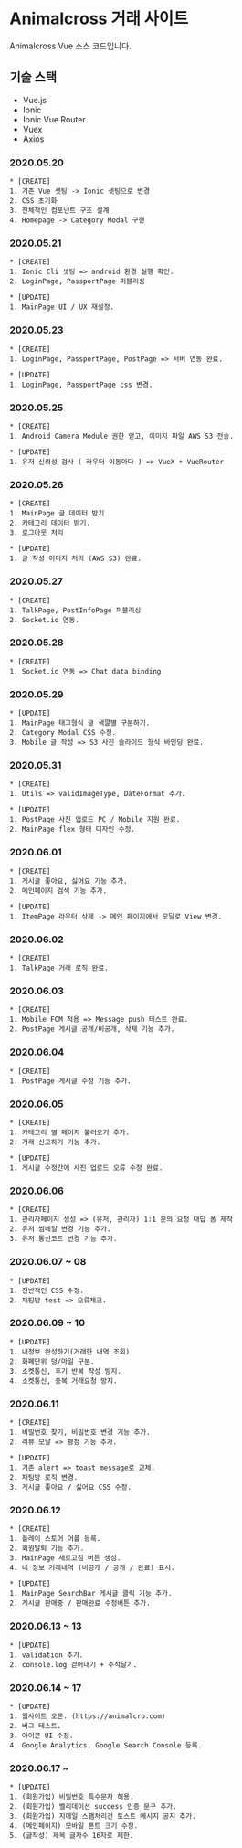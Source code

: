 # Animalcross 거래 사이트

Animalcross Vue 소스 코드입니다.

## 기술 스택

- Vue.js 
- Ionic
- Ionic Vue Router
- Vuex
- Axios

### 2020.05.20
```
* [CREATE]
1. 기존 Vue 셋팅 -> Ionic 셋팅으로 변경
2. CSS 초기화
3. 전체적인 컴포넌트 구조 설계
4. Homepage -> Category Modal 구현
```

### 2020.05.21
```
* [CREATE]
1. Ionic Cli 셋팅 => android 환경 실행 확인.
2. LoginPage, PassportPage 퍼블리싱

* [UPDATE]
1. MainPage UI / UX 재설정.
```

### 2020.05.23
```
* [CREATE]
1. LoginPage, PassportPage, PostPage => 서버 연동 완료.

* [UPDATE]
1. LoginPage, PassportPage css 변경.
```

### 2020.05.25
```
* [CREATE]
1. Android Camera Module 권한 얻고, 이미지 파일 AWS S3 전송.

* [UPDATE]
1. 유저 신뢰성 검사 ( 라우터 이동마다 ) => VueX + VueRouter
```

### 2020.05.26
```
* [CREATE]
1. MainPage 글 데이터 받기
2. 카테고리 데이터 받기.
3. 로그아웃 처리

* [UPDATE]
1. 글 작성 이미지 처리 (AWS S3) 완료. 
```

### 2020.05.27
```
* [CREATE]
1. TalkPage, PostInfoPage 퍼블리싱
2. Socket.io 연동.
```

### 2020.05.28
```
* [CREATE]
1. Socket.io 연동 => Chat data binding
```

### 2020.05.29
```
* [UPDATE]
1. MainPage 태그형식 글 색깔별 구분하기.
2. Category Modal CSS 수정.
3. Mobile 글 작성 => S3 사진 슬라이드 형식 바인딩 완료.
```

### 2020.05.31
```
* [CREATE]
1. Utils => validImageType, DateFormat 추가.

* [UPDATE]
1. PostPage 사진 업로드 PC / Mobile 지원 완료.
2. MainPage flex 형태 디자인 수정.
```

### 2020.06.01
```
* [CREATE]
1. 게시글 좋아요, 싫어요 기능 추가.
2. 메인페이지 검색 기능 추가.

* [UPDATE]
1. ItemPage 라우터 삭제 -> 메인 페이지에서 모달로 View 변경.
```

### 2020.06.02
```
* [CREATE]
1. TalkPage 거래 로직 완료.
```

### 2020.06.03
```
* [CREATE]
1. Mobile FCM 적용 => Message push 테스트 완료.
2. PostPage 게시글 공개/비공개, 삭제 기능 추가.
```

### 2020.06.04
```
* [CREATE]
1. PostPage 게시글 수정 기능 추가.
```

### 2020.06.05
```
* [CREATE]
1. 카테고리 별 페이지 불러오기 추가.
2. 거래 신고하기 기능 추가.

* [UPDATE]
1. 게시글 수정간에 사진 업로드 오류 수정 완료.
```

### 2020.06.06
```
* [CREATE]
1. 관리자페이지 생성 => (유저, 관리자) 1:1 문의 요청 대답 폼 제작
2. 유저 썸네일 변경 기능 추가.
3. 유저 통신코드 변경 기능 추가.
```

### 2020.06.07 ~ 08
```
* [UPDATE]
1. 전반적인 CSS 수정.
2. 채팅방 test => 오류체크.
```

### 2020.06.09 ~ 10
```
* [UPDATE]
1. 내정보 완성하기(거래한 내역 조회)
2. 화폐단위 덩/마일 구분.
3. 소켓통신, 후기 반복 작성 방지.
4. 소켓통신, 중복 거래요청 방지.
```

### 2020.06.11
```
* [CREATE]
1. 비밀번호 찾기, 비밀번호 변경 기능 추가.
2. 리뷰 모달 => 평점 기능 추가.

* [UPDATE]
1. 기존 alert => toast message로 교체.
2. 채팅방 로직 변경.
3. 게시글 좋아요 / 싫어요 CSS 수정.
```

### 2020.06.12
```
* [CREATE]
1. 플레이 스토어 어플 등록.
2. 회원탈퇴 기능 추가.
3. MainPage 새로고침 버튼 생성.
4. 내 정보 거래내역 (비공개 / 공개 / 완료) 표시.

* [UPDATE]
1. MainPage SearchBar 게시글 클릭 기능 추가.
2. 게시글 판매중 / 판매완료 수정버튼 추가.
```

### 2020.06.13 ~ 13
```
* [UPDATE]
1. validation 추가.
2. console.log 걷어내기 + 주석달기.
```

### 2020.06.14 ~ 17
```
* [UPDATE]
1. 웹사이트 오픈. (https://animalcro.com)
2. 버그 테스트.
3. 아이콘 UI 수정.
4. Google Analytics, Google Search Console 등록.
```

### 2020.06.17 ~ 
```
* [UPDATE]
1. (회원가입) 비밀번호 특수문자 허용.
2. (회원가입) 벨리데이션 success 인증 문구 추가.
3. (회원가입) 지메일 스팸처리건 토스트 메시지 공지 추가.
4. (메인페이지) 모바일 폰트 크기 수정.
5. (글작성) 제목 글자수 16자로 제한.
```